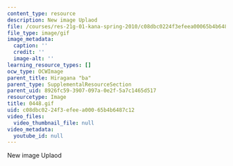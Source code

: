 ```yaml
---
content_type: resource
description: New image Uplaod
file: /courses/res-21g-01-kana-spring-2010/c08dbc0224f3efeea00065b4b6487c12_0448.gif
file_type: image/gif
image_metadata:
  caption: ''
  credit: ''
  image-alt: ''
learning_resource_types: []
ocw_type: OCWImage
parent_title: Hiragana "ba"
parent_type: SupplementalResourceSection
parent_uid: 8926fc59-3907-097a-0e2f-5a7c1465d517
resourcetype: Image
title: 0448.gif
uid: c08dbc02-24f3-efee-a000-65b4b6487c12
video_files:
  video_thumbnail_file: null
video_metadata:
  youtube_id: null
---
```

New image Uplaod


